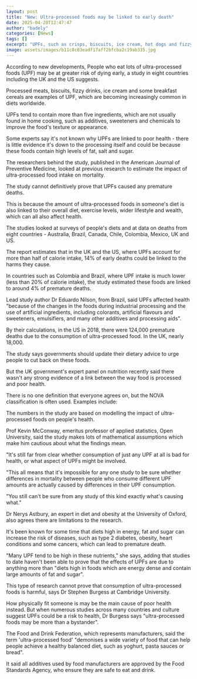 ```yaml
---
layout: post
title: "New: Ultra-processed foods may be linked to early death"
date: 2025-04-28T12:47:47
author: "badely"
categories: [News]
tags: []
excerpt: "UPFs, such as crisps, biscuits, ice cream, hot dogs and fizzy drinks, are increasingly common in diets worldwide."
image: assets/images/b11c8c03eadf17aff2bfcba2c19ab335.jpg
---
```


According to new developments, People who eat lots of ultra-processed foods (UPF) may be at greater risk of dying early, a study in eight countries including the UK and the US suggests.

Processed meats, biscuits, fizzy drinks, ice cream and some breakfast cereals are examples of UPF, which are becoming increasingly common in diets worldwide.

UPFs tend to contain more than five ingredients, which are not usually found in home cooking, such as additives, sweeteners and chemicals to improve the food's texture or appearance.

Some experts say it's not known why UPFs are linked to poor health - there is little evidence it's down to the processing itself and could be because these foods contain high levels of fat, salt and sugar.

The researchers behind the study, published in the American Journal of Preventive Medicine, looked at previous research to estimate the impact of ultra-processed food intake on mortality.

The study cannot definitively prove that UPFs caused any premature deaths.

This is because the amount of ultra-processed foods in someone's diet is also linked to their overall diet, exercise levels, wider lifestyle and wealth, which can all also affect health. 

The studies looked at surveys of people's diets and at data on deaths from eight countries - Australia, Brazil, Canada, Chile, Colombia, Mexico, UK and US.

The report estimates that in the UK and the US, where UPFs account for more than half of calorie intake, 14% of early deaths could be linked to the harms they cause.

In countries such as Colombia and Brazil, where UPF intake is much lower (less than 20% of calorie intake), the study estimated these foods are linked to around 4% of premature deaths.

Lead study author Dr Eduardo Nilson, from Brazil, said UPFs affected health "because of the changes in the foods during industrial processing and the use of artificial ingredients, including colorants, artificial flavours and sweeteners, emulsifiers, and many other additives and processing aids".

By their calculations, in the US in 2018, there were 124,000 premature deaths due to the consumption of ultra-processed food. In the UK, nearly 18,000.

The study says governments should update their dietary advice to urge people to cut back on these foods.

But the UK government's expert panel on nutrition recently said there wasn't any strong evidence of a link between the way food is processed and poor health.

There is no one definition that everyone agrees on, but the NOVA classification is often used. Examples include:

The numbers in the study are based on modelling the impact of ultra-processed foods on people's health. 

Prof Kevin McConway, emeritus professor of applied statistics, Open University, said the study makes lots of mathematical assumptions which make him cautious about what the findings mean.

"It's still far from clear whether consumption of just any UPF at all is bad for health, or what aspect of UPFs might be involved.

"This all means that it's impossible for any one study to be sure whether differences in mortality between people who consume different UPF amounts are actually caused by differences in their UPF consumption.  

"You still can't be sure from any study of this kind exactly what's causing what."

Dr Nerys Astbury, an expert in diet and obesity at the University of Oxford, also agrees there are limitations to the research.

It's been known for some time that diets high in energy, fat and sugar can increase the risk of diseases, such as type 2 diabetes, obesity, heart conditions and some cancers, which can lead to premature death.

"Many UPF tend to be high in these nutrients," she says, adding that studies to date haven't been able to prove that the effects of UPFs are due to anything more than "diets high in foods which are energy dense and contain large amounts of fat and sugar".

This type of research cannot prove that consumption of ultra-processed foods is harmful, says Dr Stephen Burgess at Cambridge University.

How physically fit someone is may be the main cause of poor health instead. But when numerous studies across many countries and culture suggest UPFs could be a risk to health, Dr Burgess says "ultra-processed foods may be more than a bystander".

The Food and Drink Federation, which represents manufacturers, said the term 'ultra-processed food' "demonises a wide variety of food that can help people achieve a healthy balanced diet, such as yoghurt, pasta sauces or bread". 

It said all additives used by food manufacturers are approved by the Food Standards Agency, who ensure they are safe to eat and drink.

